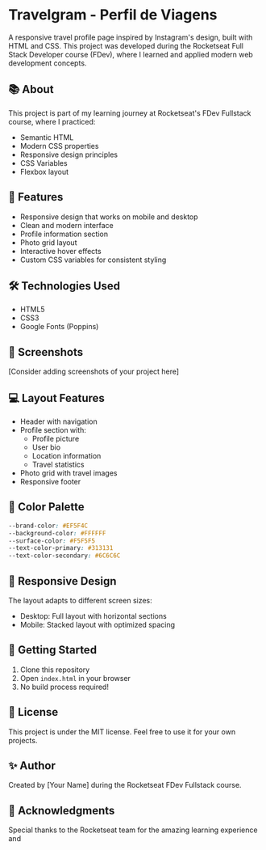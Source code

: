 # Travelgram - Perfil de Viagens

A responsive travel profile page inspired by Instagram's design, built with HTML and CSS. This project was developed during the Rocketseat Full Stack Developer course (FDev), where I learned and applied modern web development concepts.

## 📚 About

This project is part of my learning journey at Rocketseat's FDev Fullstack course, where I practiced:
- Semantic HTML
- Modern CSS properties
- Responsive design principles
- CSS Variables
- Flexbox layout

## 🚀 Features

- Responsive design that works on mobile and desktop
- Clean and modern interface
- Profile information section
- Photo grid layout
- Interactive hover effects
- Custom CSS variables for consistent styling

## 🛠️ Technologies Used

- HTML5
- CSS3
- Google Fonts (Poppins)

## 📱 Screenshots

[Consider adding screenshots of your project here]

## 💻 Layout Features

- Header with navigation
- Profile section with:
  - Profile picture
  - User bio
  - Location information
  - Travel statistics
- Photo grid with travel images
- Responsive footer

## 🎨 Color Palette

```css
--brand-color: #EF5F4C
--background-color: #FFFFFF
--surface-color: #F5F5F5
--text-color-primary: #313131
--text-color-secondary: #6C6C6C
```

## 📱 Responsive Design

The layout adapts to different screen sizes:
- Desktop: Full layout with horizontal sections
- Mobile: Stacked layout with optimized spacing

## 🚀 Getting Started

1. Clone this repository
2. Open `index.html` in your browser
3. No build process required!

## 📝 License

This project is under the MIT license. Feel free to use it for your own projects.

## ✨ Author

Created by [Your Name] during the Rocketseat FDev Fullstack course.

## 🚀 Acknowledgments

Special thanks to the Rocketseat team for the amazing learning experience and